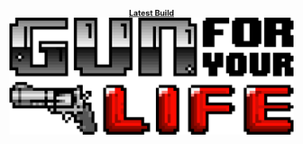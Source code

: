 <p align = "center">
<b><a href="http://www.mediafire.com/file/sbldom3e6b3cuwt/GILvDairy8.rar">Latest Build</a></b>
<br>
<img src="https://github.com/AprilWRoss/Axio/raw/master/Title.png">
</p>
